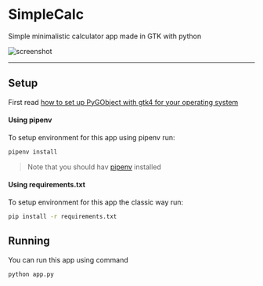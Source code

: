 # SimpleCalc

Simple minimalistic calculator app made in GTK with python

![screenshot](https://user-images.githubusercontent.com/65082017/236703343-e8806c1b-a8e4-4595-8c11-d81982631c05.png)

---

## Setup

First read [how to set up PyGObject with gtk4 for your operating system](https://pygobject.readthedocs.io/en/latest/getting_started.html)

#### Using pipenv

To setup environment for this app using pipenv run:

```bash
pipenv install
```

> Note that you should hav [pipenv](https://pipenv.pypa.io/en/latest/index.html) installed

#### Using requirements.txt

To setup environment for this app the classic way run:

```bash
pip install -r requirements.txt
```

## Running

You can run this app using command

```bash
python app.py
```
